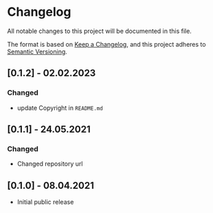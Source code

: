 # Changelog
All notable changes to this project will be documented in this file.

The format is based on [Keep a Changelog](https://keepachangelog.com/en/1.0.0/),
and this project adheres to [Semantic Versioning](https://semver.org/spec/v2.0.0.html).

## [0.1.2] - 02.02.2023

### Changed
- update Copyright in `README.md`

## [0.1.1] - 24.05.2021

### Changed
- Changed repository url

## [0.1.0] - 08.04.2021

- Initial public release